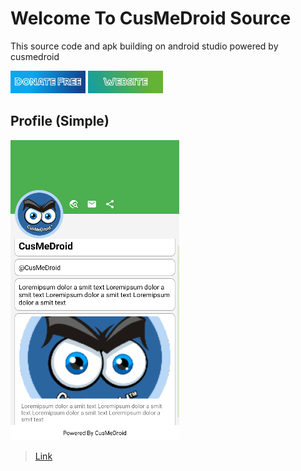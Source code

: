 # Welcome To CusMeDroid Source
This source code and apk building on android studio powered by cusmedroid

[<img alt="Donate Free!" width="120px" src="https://github.com/CusMeDroid/android-studio/blob/main/image/donateme.jpg" />](https://paypal.me/iyortml)
[<img alt="Donate Free!" width="120px" src="https://github.com/CusMeDroid/android-studio/blob/main/image/webme.jpg" />](http://cusmedroid.is-best.net)

## Profile (Simple)
![Profile](https://github.com/CusMeDroid/android-studio/blob/main/image/Profile.png)

>[Link](https://github.com/CusMeDroid/android-studio/tree/main/Profile)
